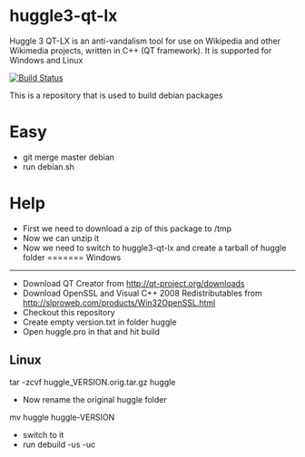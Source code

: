 huggle3-qt-lx
=============

Huggle 3 QT-LX is an anti-vandalism tool for use on Wikipedia and other Wikimedia projects, written in C++ (QT framework).
It is supported for Windows and Linux

[![Build Status](https://travis-ci.org/huggle/huggle3-qt-lx.png?branch=ubuntu)](https://travis-ci.org/huggle/huggle3-qt-lx)

This is a repository that is used to build debian packages

Easy
=====

 * git merge master debian
 * run debian.sh

Help
======

 * First we need to download a zip of this package to /tmp
 * Now we can unzip it
 * Now we need to switch to huggle3-qt-lx and create a tarball of huggle folder
=======
Windows
-------------

* Download QT Creator from http://qt-project.org/downloads
* Download OpenSSL and Visual C++ 2008 Redistributables from http://slproweb.com/products/Win32OpenSSL.html
* Checkout this repository
* Create empty version.txt in folder huggle
* Open huggle.pro in that and hit build

Linux
-------------

tar -zcvf huggle_VERSION.orig.tar.gz huggle

 * Now rename the original huggle folder

mv huggle huggle-VERSION

 * switch to it
 * run debuild -us -uc

